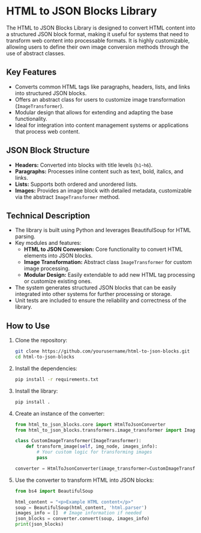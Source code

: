 # **HTML to JSON Blocks Library**

The HTML to JSON Blocks Library is designed to convert HTML content into a structured JSON block format, making it useful for systems that need to transform web content into processable formats. It is highly customizable, allowing users to define their own image conversion methods through the use of abstract classes.

## **Key Features**

  * Converts common HTML tags like paragraphs, headers, lists, and links into structured JSON blocks.
  * Offers an abstract class for users to customize image transformation (`ImageTransformer`).
  * Modular design that allows for extending and adapting the base functionality.
  * Ideal for integration into content management systems or applications that process web content.

## **JSON Block Structure**

  * **Headers:** Converted into blocks with title levels (`h1`-`h6`).
  * **Paragraphs:** Processes inline content such as text, bold, italics, and links.
  * **Lists:** Supports both ordered and unordered lists.
  * **Images:** Provides an image block with detailed metadata, customizable via the abstract `ImageTransformer` method.

## **Technical Description**

  * The library is built using Python and leverages BeautifulSoup for HTML parsing.
  * Key modules and features:
    * **HTML to JSON Conversion:** Core functionality to convert HTML elements into JSON blocks.
    * **Image Transformation:** Abstract class `ImageTransformer` for custom image processing.
    * **Modular Design:** Easily extendable to add new HTML tag processing or customize existing ones.
  * The system generates structured JSON blocks that can be easily integrated into other systems for further processing or storage.
  * Unit tests are included to ensure the reliability and correctness of the library.

## **How to Use**

1. Clone the repository:
   ```bash
   git clone https://github.com/yourusername/html-to-json-blocks.git
   cd html-to-json-blocks
   ```

2. Install the dependencies:
   ```bash
   pip install -r requirements.txt
   ```

3. Install the library:
   ```bash
   pip install .
   ```

4. Create an instance of the converter:
   ```python
   from html_to_json_blocks.core import HtmlToJsonConverter
   from html_to_json_blocks.transformers.image_transformer import ImageTransformer

   class CustomImageTransformer(ImageTransformer):
       def transform_image(self, img_node, images_info):
           # Your custom logic for transforming images
           pass

   converter = HtmlToJsonConverter(image_transformer=CustomImageTransformer())
   ```

5. Use the converter to transform HTML into JSON blocks:
   ```python
   from bs4 import BeautifulSoup

   html_content = "<p>Example HTML content</p>"
   soup = BeautifulSoup(html_content, 'html.parser')
   images_info = []  # Image information if needed
   json_blocks = converter.convert(soup, images_info)
   print(json_blocks)
   ```
